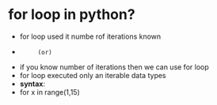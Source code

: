 # for loop in python?
- for loop used it numbe rof iterations known
-          (or)
- if you know number of iterations then we can use for loop
- for loop executed only an iterable data types
- **syntax**:
- for x in range(1,15)